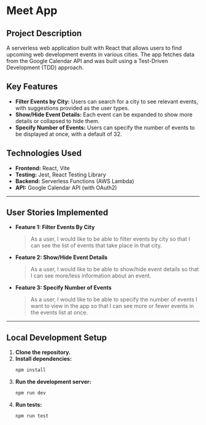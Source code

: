 # Meet App

## Project Description

A serverless web application built with React that allows users to find upcoming web development events in various cities. The app fetches data from the Google Calendar API and was built using a Test-Driven Development (TDD) approach.

## Key Features

* **Filter Events by City:** Users can search for a city to see relevant events, with suggestions provided as the user types.
* **Show/Hide Event Details:** Each event can be expanded to show more details or collapsed to hide them.
* **Specify Number of Events:** Users can specify the number of events to be displayed at once, with a default of 32.

## Technologies Used

* **Frontend:** React, Vite
* **Testing:** Jest, React Testing Library
* **Backend:** Serverless Functions (AWS Lambda)
* **API:** Google Calendar API (with OAuth2)

---

## User Stories Implemented

* **Feature 1: Filter Events By City**
    > As a user, I would like to be able to filter events by city so that I can see the list of events that take place in that city.

* **Feature 2: Show/Hide Event Details**
    > As a user, I would like to be able to show/hide event details so that I can see more/less information about an event.

* **Feature 3: Specify Number of Events**
    > As a user, I would like to be able to specify the number of events I want to view in the app so that I can see more or fewer events in the events list at once.

---

## Local Development Setup

1.  **Clone the repository.**
2.  **Install dependencies:**
    ```bash
    npm install
    ```
3.  **Run the development server:**
    ```bash
    npm run dev
    ```
4.  **Run tests:**
    ```bash
    npm run test
    ```